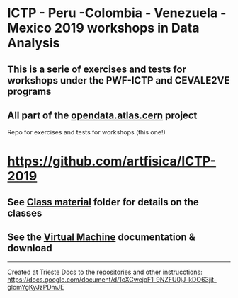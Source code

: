 # ICTP - Peru -Colombia - Venezuela - Mexico 2019 workshops in Data Analysis
## This is a serie of exercises and tests for workshops under the PWF-ICTP and CEVALE2VE programs

## All part of the [opendata.atlas.cern](www.opendata.atlas.cern) project

Repo for exercises and tests for workshops (this one!)
# https://github.com/artfisica/ICTP-2019

## See [Class material](https://github.com/artfisica/ICTP-2019/tree/master/class-material) folder for details on the classes

## See the [Virtual Machine](https://github.com/artfisica/ICTP-2019/tree/master/vm) documentation & download

------------------------
Created at Trieste
Docs to the repositories and other instrucctions:
https://docs.google.com/document/d/1cXCwejoF1_9NZFU0jJ-kDO63jit-glomYgKyJzPDmJE
